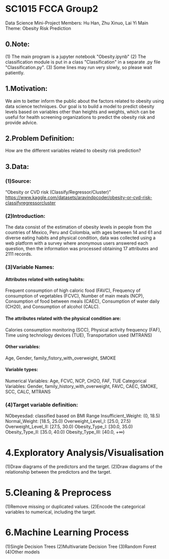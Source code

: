 # SC1015 FCCA Group2 
Data Science Mini-Project
Members: Hu Han, Zhu Xinuo, Lai Yi
Main Theme: Obesity Risk Prediction

## 0.Note: 
(1) The main program is a jupyter notebook "Obesity.ipynb"
(2) The classification module is put in a class "Classification" in a separate .py file "Classification.py".
(3) Some lines may run very slowly, so please wait patiently.


## 1.Motivation:
We aim to better inform the public about the factors related to obesity using data science techniques.
Our goal is to build a model to predict obesity levels based on variables other than heights and weights, which can be useful for health screening organizations to predict the obesity risk and provide advice.

## 2.Problem Definition: 
How are the different variables related to obesity risk prediction?

## 3.Data:
### (1)Source:
“Obesity or CVD risk (Classify/Regressor/Cluster)”
https://www.kaggle.com/datasets/aravindpcoder/obesity-or-cvd-risk-classifyregressorcluster

### (2)Introduction:
The data consist of the estimation of obesity levels in people from the countries of Mexico, Peru and Colombia, with ages between 14 and 61 and diverse eating habits and physical condition, data was collected using a web platform with a survey where anonymous users answered each question, then the information was processed obtaining 17 attributes and 2111 records. 

### (3)Variable Names:
#### Attributes related with eating habits:
Frequent consumption of high caloric food (FAVC), 
Frequency of consumption of vegetables (FCVC), 
Number of main meals (NCP), 
Consumption of food between meals (CAEC), 
Consumption of water daily (CH20), and 
Consumption of alcohol (CALC). 

#### The attributes related with the physical condition are: 
Calories consumption monitoring (SCC), 
Physical activity frequency (FAF), 
Time using technology devices (TUE), 
Transportation used (MTRANS)

#### Other variables:
Age, Gender, family_fistory_with_overweight, SMOKE

#### Variable types:
Numerical Variables: Age, FCVC, NCP, CH2O, FAF, TUE
Categorical Variables: Gender, family_history_with_overweight, FAVC, CAEC, SMOKE, SCC, CALC, MTRANS

### (4)Target variable definition:
NObeyesdad: classified based on BMI Range
Insufficient_Weight: (0, 18.5)
Normal_Weight: [18.5, 25.0)
Overweight_Level_I: [25.0, 27.5)
Overweight_Level_II: [27.5, 30.0)
Obesity_Type_I: [30.0, 35.0)
Obesity_Type_II: [35.0, 40.0)
Obesity_Type_III: [40.0, +∞)

# 4.Exploratory Analysis/Visualisation
(1)Draw diagrams of the predictors and the target.
(2)Draw diagrams of the relationship between the predictors and the target.

# 5.Cleaning & Preprocess 
(1)Remove missing or duplicated values.
(2)Encode the categorical variables to numerical, including the target.

# 6.Machine Learning Process
(1)Single Decision Trees
(2)Multivariate Decision Tree
(3)Random Forest
(4)Other models


